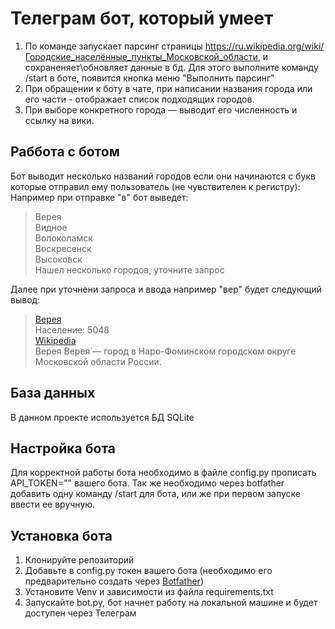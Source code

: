 # Телеграм бот, который умеет

1. По команде запускает парсинг страницы <https://ru.wikipedia.org/wiki/Городские_населённые_пункты_Московской_области>, и сохраненяет\обновляет данные в бд.
Для этого выполните команду /start в боте, появится кнопка меню "Выполнить парсинг"
2. При обращении к боту в чате, при написании названия города или его части - отображает список подходящих городов.
3. При выборе конкретного города — выводит его численность и ссылку на вики.

## Раббота с ботом

Бот выводит несколько названий городов если они начинаются с букв которые отправил ему пользователь (не чувствителен к регистру):
Например при отправке "в" бот выведет:
>Верея\
Видное\
Волоколамск\
Воскресенск\
Высоковск\
>Нашел несколько городов, уточните запрос

Далее при уточнени запроса и ввода например "вер" будет следующий вывод:

>[Верея](https://ru.wikipedia.org//wiki/%D0%92%D0%B5%D1%80%D0%B5%D1%8F)\
Население: 5048\
[Wikipedia](https://ru.wikipedia.org/wiki/%D0%92%D0%B5%D1%80%D0%B5%D1%8F)\
Верея
Верея́ — город в Наро-Фоминском городском округе Московской области России.

## База данных

В данном проекте используется БД SQLite
## Настройка бота

Для корректной работы бота необходимо в файле config.py прописать API_TOKEN="" вашего бота.
Так же необходимо через botfather добавить одну команду /start для бота, или же при первом запуске ввести ее вручную.

## Установка бота

1. Клонируйте репозиторий
2. Добавьте в config.py токен вашего бота (необходимо его предварительно создать через [Botfather](https://botcreators.ru/blog/kak-sozdat-svoego-bota-v-botfather/))
3. Установите Venv и зависимости из файла requirements.txt
4. Запускайте bot.py, бот начнет работу на локальной машине и будет доступен через Телеграм
